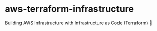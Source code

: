 # aws-terraform-infrastructure
Building AWS Infrastructure with Infrastructure as Code (Terraform) 🚀
